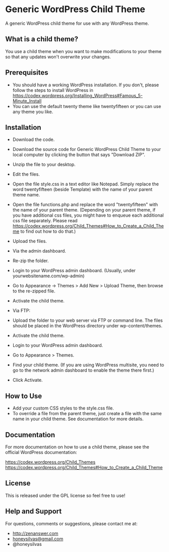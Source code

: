 # Generic WordPress Child Theme
A generic WordPress child theme for use with any WordPress theme.  


## What is a child theme?

You use a child theme when you want to make modifications to your theme so that any updates won't overwrite your changes.


## Prerequisites

 - You should have a working WordPress installation.  If you don't, please follow the steps to install WordPress in https://codex.wordpress.org/Installing_WordPress#Famous_5-Minute_Install
 - You can use the default twenty theme like twentyfifteen or you can use any theme you like.  


## Installation

 - Download the code.
  - Download the source code for Generic WordPress Child Theme to your local computer by clicking the button that says "Download ZIP".
  - Unzip the file to your desktop.
 
 - Edit the files.
  - Open the file style.css in a text editor like Notepad.  Simply replace the word twentyfifteen (beside Template) with the name of your parent theme name.
  - Open the file functions.php and replace the word "twentyfifteen" with the name of your parent theme.
 (Depending on your parent theme, if you have additional css files, you might have to enqueue each additional css file separately.   Please read https://codex.wordpress.org/Child_Themes#How_to_Create_a_Child_Theme to find out how to do that.)
 
 - Upload the files.
  - Via the admin dashboard.
   - Re-zip the folder.
   - Login to your WordPress admin dashboard.  (Usually, under yourwebsitename.com/wp-admin)
   - Go to Appearance -> Themes > Add New > Upload Theme, then browse to the re-zipped file.
   - Activate the child theme.
  
  - Via FTP:
   - Upload the folder to your web server via FTP or command line.  The files should be placed in the WordPress directory under wp-content/themes.

 - Activate the child theme.
  - Login to your WordPress admin dashboard.  
  - Go to Appearance > Themes.
  - Find your child theme.  (If you are using WordPress multisite, you need to go to the network admin dashboard to enable the theme there first.)
  - Click Activate.
 

## How to Use

 - Add your custom CSS styles to the style.css file.
 - To override a file from the parent theme, just create a file with the same name in your child theme.  See documentation for more details.
 
 
## Documentation

For more documentation on how to use a child theme, please see the official WordPress documentation:

https://codex.wordpress.org/Child_Themes
https://codex.wordpress.org/Child_Themes#How_to_Create_a_Child_Theme


## License

This is released under the GPL license so feel free to use!


## Help and Support

For questions, comments or suggestions, please contact me at:

 - http://zenanswer.com
 - honeysilvas@gmail.com
 - @honeysilvas
   